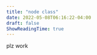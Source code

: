 ```yaml
---
title: "node class"
date: 2022-05-08T06:16:22-04:00
draft: false
ShowReadingTime: true
---
```


plz work
